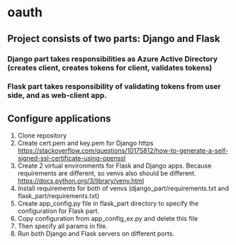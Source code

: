 # oauth

## Project consists of two parts: Django and Flask
### Django part takes responsibilities as Azure Active Directory (creates client, creates tokens for client, validates tokens)
### Flask part takes responsibility of validating tokens from user side, and as web-client app.


## Configure applications
1. Clone repository
2. Create cert.pem and key.pem for Django https https://stackoverflow.com/questions/10175812/how-to-generate-a-self-signed-ssl-certificate-using-openssl
3. Create 2 virtual environments for Flask and Django apps. Because requirements are different, so venvs also should be different. https://docs.python.org/3/library/venv.html
4. Install requirements for both of venvs (django_part/requirements.txt and flask_part/requirements.txt)
5. Create app_config.py file in flask_part directory to specify the configuration for Flask part.
6. Copy configuration from app_config_ex.py and delete this file
7. Then specify all params in file. 
8. Run both Django and Flask servers on different ports.